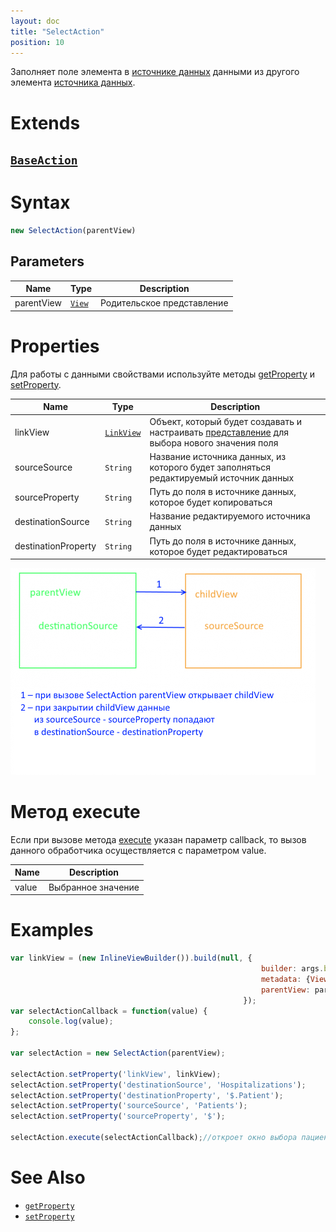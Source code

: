 ```yaml
---
layout: doc
title: "SelectAction"
position: 10
---
```


Заполняет поле элемента в [источнике данных](../../DataSources) данными из другого элемента [источника данных](../../DataSources).

# Extends

## [`BaseAction`](../BaseAction/)

# Syntax

```js
new SelectAction(parentView)
```

## Parameters

|Name|Type|Description|
|----|----------|---------|
|parentView|[`View`](../../Elements/View/)| Родительское представление |

# Properties

Для работы с данными свойствами используйте методы [getProperty](../BaseAction/BaseAction.getProperty/) и [setProperty](../BaseAction/BaseAction.setProperty/).

|Name|Type|Description|
|----|----|-----------|
|linkView|[`LinkView`](../../Elements/View/LinkView/)|Объект, который будет создавать и настраивать [представление](../../Elements/View/) для выбора нового значения поля|
|sourceSource|`String`|Название источника данных, из которого будет заполняться редактируемый источник данных|
|sourceProperty|`String`|Путь до поля в источнике данных, которое будет копироваться|
|destinationSource|`String`|Название редактируемого источника данных|
|destinationProperty|`String`|Путь до поля в источнике данных, которое будет редактироваться|

![](Scheme.png)

# Метод execute

Если при вызове метода [execute](../BaseAction/BaseAction.execute/) указан параметр callback, то вызов данного обработчика осуществляется с параметром value. 

|Name|Description|
|----|-----------|
|value|Выбранное значение|

# Examples

```js
var linkView = (new InlineViewBuilder()).build(null, {
														builder: args.builder, 
														metadata: {View: selectPatientView}, 
														parentView: parentView
													});
var selectActionCallback = function(value) {
	console.log(value);
};

var selectAction = new SelectAction(parentView);

selectAction.setProperty('linkView', linkView);
selectAction.setProperty('destinationSource', 'Hospitalizations');
selectAction.setProperty('destinationProperty', '$.Patient');
selectAction.setProperty('sourceSource', 'Patients');
selectAction.setProperty('sourceProperty', '$');

selectAction.execute(selectActionCallback);//откроет окно выбора пациента. Выбранный пацент будет записан в текущей госпитализации
```


# See Also

* [`getProperty`](../BaseAction/BaseAction.getProperty/)
* [`setProperty`](../BaseAction/BaseAction.setProperty/)